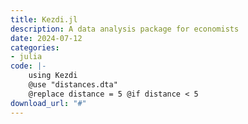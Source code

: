 ```yaml
---
title: Kezdi.jl
description: A data analysis package for economists
date: 2024-07-12
categories:
- julia
code: |-
    using Kezdi
    @use "distances.dta"
    @replace distance = 5 @if distance < 5
download_url: "#"
---
```


